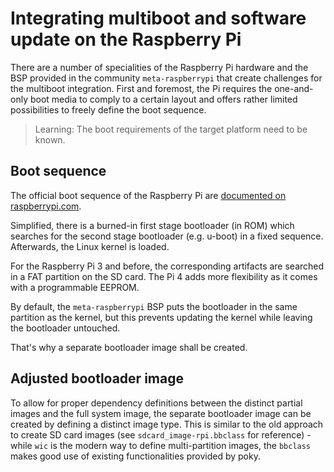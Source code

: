 # Integrating multiboot and software update on the Raspberry Pi

There are a number of specialities of the Raspberry Pi hardware and the BSP provided 
in the community `meta-raspberrypi` that create challenges for the multiboot integration.
First and foremost, the Pi requires the one-and-only boot media to comply to a certain
layout and offers rather limited possibilities to freely define the boot sequence.

> Learning: The boot requirements of the target platform need to be known.


## Boot sequence

The official boot sequence of the Raspberry Pi are [documented on raspberrypi.com](https://www.raspberrypi.com/documentation/computers/raspberry-pi.html#boot-sequence).

Simplified, there is a burned-in first stage bootloader (in ROM) which searches for the
second stage bootloader (e.g. u-boot) in a fixed sequence. Afterwards, the Linux kernel
is loaded.

For the Raspberry Pi 3 and before, the corresponding artifacts are searched in a FAT
partition on the SD card. The Pi 4 adds more flexibility as it comes with a programmable EEPROM.

By default, the `meta-raspberrypi` BSP puts the bootloader in the same partition as the
kernel, but this prevents updating the kernel while leaving the bootloader untouched.

That's why a separate bootloader image shall be created.

## Adjusted bootloader image

To allow for proper dependency definitions between the distinct partial images and the
full system image, the separate bootloader image can be created by defining a distinct
image type. This is similar to the old approach to create SD card images (see
`sdcard_image-rpi.bbclass` for reference) - while `wic` is the modern way to define
multi-partition images, the `bbclass` makes good use of existing functionalities provided
by poky.